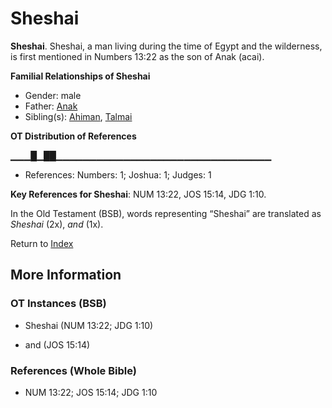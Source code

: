 # Sheshai
**Sheshai**. 
Sheshai, a man living during the time of Egypt and the wilderness, is first mentioned in Numbers 13:22 as the son of Anak (acai). 




**Familial Relationships of Sheshai**


* Gender: male
* Father: [Anak](Anak.md)
* Sibling(s): [Ahiman](Ahiman.md), [Talmai](Talmai.md)


**OT Distribution of References**

▁▁▁█▁██▁▁▁▁▁▁▁▁▁▁▁▁▁▁▁▁▁▁▁▁▁▁▁▁▁▁▁▁▁▁▁▁
* References: Numbers: 1; Joshua: 1; Judges: 1



**Key References for Sheshai**: 
NUM 13:22, JOS 15:14, JDG 1:10. 


In the Old Testament (BSB), words representing “Sheshai” are translated as 
*Sheshai* (2x), *and* (1x). 




Return to [Index](00-Index.md)

## More Information

### OT Instances (BSB)

* Sheshai (NUM 13:22; JDG 1:10)

* and (JOS 15:14)



### References (Whole Bible)

* NUM 13:22; JOS 15:14; JDG 1:10



